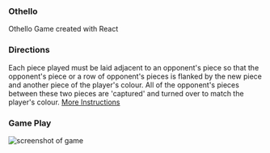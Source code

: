 ### Othello
Othello Game created with React

### Directions 
Each piece played must be laid adjacent to an opponent's piece 
so that the opponent's piece or a row of opponent's pieces is 
flanked by the new piece and another piece of the player's colour. 
All of the opponent's pieces between these two pieces are 'captured' and turned over to match the player's colour.
[More Instructions](https://www.eothello.com)

### Game Play
<img src="https://i.imgur.com/Uw9Eb7R.png" alt="screenshot of game" />
